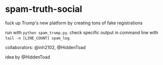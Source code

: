 # spam-truth-social
fuck up Trump's new platform by creating tons of fake registrations

run with `python spam_trump.py`. check specific output in command line with `tail -n [LINE_COUNT] spam_log`.

collaborators: @inh2102, @HiddenToad

idea by @HiddenToad
